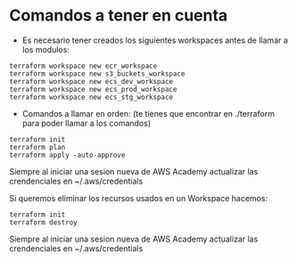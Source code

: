 # Comandos a tener en cuenta

- Es necesario tener creados los siguientes workspaces antes de llamar a los modulos:
```
terraform workspace new ecr_workspace
terraform workspace new s3_buckets_workspace
terraform workspace new ecs_dev_workspace
terraform workspace new ecs_prod_workspace
terraform workspace new ecs_stg_workspace

```

- Comandos a llamar en orden: (te tienes que encontrar en ./terraform para poder llamar a los comandos)
```
terraform init
terraform plan
terraform apply -auto-approve
```
Siempre al iniciar una sesion nueva de AWS Academy actualizar las crendenciales en ~/.aws/credentials

Si queremos eliminar los recursos usados en un Workspace hacemos:
```
terraform init
terraform destroy
```
Siempre al iniciar una sesion nueva de AWS Academy actualizar las crendenciales en ~/.aws/credentials